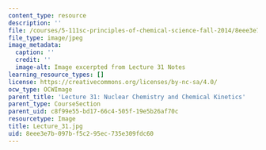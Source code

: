 ```yaml
---
content_type: resource
description: ''
file: /courses/5-111sc-principles-of-chemical-science-fall-2014/8eee3e7b097bf5c295ec735e309fdc60_Lecture_31.jpg
file_type: image/jpeg
image_metadata:
  caption: ''
  credit: ''
  image-alt: Image excerpted from Lecture 31 Notes
learning_resource_types: []
license: https://creativecommons.org/licenses/by-nc-sa/4.0/
ocw_type: OCWImage
parent_title: 'Lecture 31: Nuclear Chemistry and Chemical Kinetics'
parent_type: CourseSection
parent_uid: c8f99e55-bd17-66c4-505f-19e5b26af70c
resourcetype: Image
title: Lecture_31.jpg
uid: 8eee3e7b-097b-f5c2-95ec-735e309fdc60
---
```

